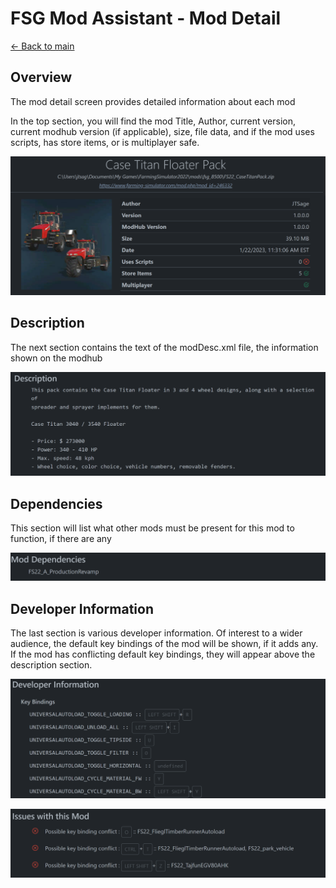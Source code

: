 # FSG Mod Assistant - Mod Detail

[← Back to main](index.html)

## Overview

The mod detail screen provides detailed information about each mod

In the top section, you will find the mod Title, Author, current version, current modhub version (if applicable), size, file data, and if the mod uses scripts, has store items, or is multiplayer safe.

![overview](img/moddetail-001.png)

## Description

The next section contains the text of the modDesc.xml file, the information shown on the modhub

![desc](img/moddetail-002.png)

## Dependencies

This section will list what other mods must be present for this mod to function, if there are any

![depend](img/moddetail-005.png)

## Developer Information

The last section is various developer information.  Of interest to a wider audience, the default key bindings of the mod will be shown, if it adds any.  If the mod has conflicting default key bindings, they will appear above the description section.

![keys](img/moddetail-004.png)

![bad bind](img/moddetail-003.png)
